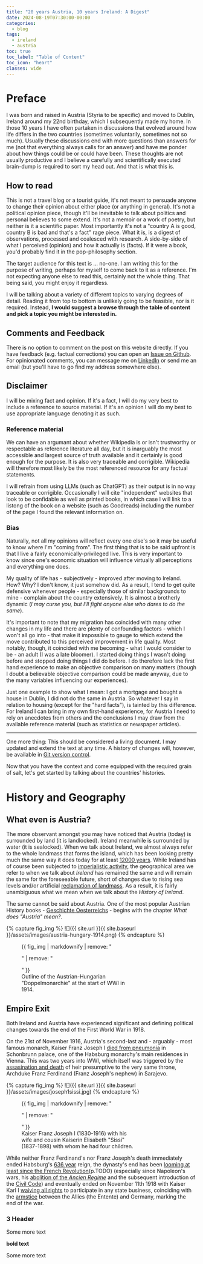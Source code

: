 ```yaml
---
title: "20 years Austria, 10 years Ireland: A Digest"
date: 2024-08-19T07:30:00-00:00
categories:
  - blog
tags:
  - ireland
  - austria
toc: true
toc_label: "Table of Content"
toc_icon: "heart"
classes: wide
---
```


# Preface

I was born and raised in Austria (Styria to be specific) and moved to Dublin, Ireland around my 22nd birthday, which I subsequently made my home.
In those 10 years I have often partaken in discussions that evolved around how life differs in the two countries (sometimes voluntarily, sometimes not so much).
Usually these discussions end with more questions than answers for me (not that everything always calls for an answer) and have me ponder about how things could be or could have been.
These thoughts are not usually productive and I believe a carefully and scientifically executed brain-dump is required to sort my head out. 
And that is what this is. 

## How to read
This is not a travel blog or a tourist guide, it's not meant to persuade anyone to change their opinion about either place (or anything in general). 
It's not a political opinion piece, though it'll be inevitable to talk about politics and personal believes to some extend.
It's not a memoir or a work of poetry, but neither is it a scientific paper.
Most importantly it's not a "country A is good, country B is bad and that's a fact" rage piece.
What it is, is a digest of observations, processed and coalesced with research. A side-by-side of what I perceived (opinion) and how it actually is (facts).
If it were a book, you'd probably find it in the pop-philosophy section.

The target audience for this text is ... no-one. I am writing this for the purpose of writing, perhaps for myself to come back to it as a reference.
I'm not expecting anyone else to read this, certainly not the whole thing.
That being said, you might enjoy it regardless. 

I will be talking about a variety of different topics to varying degrees of detail. 
Reading it from top to bottom is unlikely going to be feasible, nor is it required. 
Instead, **I would suggest a browse through the table of content and pick a topic you might be interested in.**

## Comments and Feedback

There is no option to comment on the post on this website directly. If you have feedback (e.g. factual corrections) you can open an [Issue on Github](https://github.com/FrontSide/frontside.github.io/issues). 
For opinionated comments, you can message me on [LinkedIn](https://www.linkedin.com/in/davidriegersw/) or send me an email (but you'll have to go find my address somewhere else).

## Disclaimer
I will be mixing fact and opinion. If it's a fact, I will do my very best to include a reference to source material. If it's an opinion I will do my best to use appropriate language denoting it as such.

### Reference material 

We can have an argumant about whether Wikipedia is or isn't trustworthy or respectable as reference literature all day, 
but it is inarguably the most accessible and largest source of truth available and it certainly is good enough for the purpose.
It is also very traceable and corrigible. Wikipedia will therefore most likely be the most referenced resource for any factual statements.

I will refrain from using LLMs (such as ChatGPT) as their output is in no way traceable or corrigible.
Occasionally I will cite "independent" websites that look to be confidable as well as printed books, 
in which case I will link to a listong of the book on a website (such as Goodreads) including the number of the page I found the relevant information on.


### Bias

Naturally, not all my opinions will reflect every one else's so it may be useful to know where I'm "coming from". 
The first thing that is to be said upfront is that I live a fairly economically-privileged live. This is very important to know since one's economic situation will influence virtually all perceptions and everything one does.

My quality of life has - subjectively - improved after moving to Ireland. How? Why? I don't know, it just somehow did.
As a result, I tend to get quite defensive whenever people - especially those of similar backgrounds to mine - complain about the country extensively. 
It is almost a brotherly dynamic (*I may curse you, but I'll fight anyone else who dares to do the same*).

It's important to note that my migration has coincided with many other changes in my life and there are plenty of confounding factors - which I won't all go into - 
that make it impossible to gauge to which extend the move contributed to this perceived improvement in life quality.
Most notably, though, it coincided with me becoming - what I would consider to be - an adult (I was a late bloomer). I started doing things I wasn't doing before and stopped doing things I did do before. 
I do therefore lack the first hand experience to make an objective comparison on many matters (though I doubt a believable objective comparison could be made anyway, due to the many variables influencing our experiences).

Just one example to show what I mean: I got a mortgage and bought a house in Dublin, I did not do the same in Austria. So whatever I say in relation to housing (except for the "hard facts"), is tainted by this difference.
For Ireland I can bring in my own first-hand experience, for Austria I need to rely on anecdotes from others and the conclusions I may draw from the available reference material (such as statistics or newspaper articles).

---

One more thing: This should be considered a living document. I may updated and extend the text at any time. A history of changes will, however, be available in [Git version control](http://github.com/frontside/frontside.github.io).

Now that you have the context and come equipped with the required grain of salt, let's get started by talking about the countries' histories.

# History and Geography

## What even is Austria?

The more observant amongst you may have noticed that Austria (today) is surrounded by land (it is landlocked). Ireland meanwhile is surrounded by water (it is sealocked).
When we talk about Ireland, we almost always refer to the whole landmass that forms the island, 
which has been looking pretty much the same way it does today for at least [12000 years](https://www.gsi.ie/en-ie/education/the-geology-of-ireland/Pages/Ireland-through-geological-time.aspx).
While Ireland has of course been subjected to [imperialistic activity](#empire-exit), the geographical area we refer to when we talk about *Ireland* has remained the same and will remain the same for the foreseeable future,
short of changes due to rising sea levels and/or artificial [reclamation of landmass](https://www.irishtimes.com/property/residential/2022/11/24/hugh-wallace-the-time-is-right-to-reclaim-land-in-dublin-bay-for-new-homes/).
As a result, it is fairly unambiguous what we mean when we talk about the *History of Ireland*.

The same cannot be said about Austria. One of the most popular Austrian History books - [Geschichte Oesterreichs](https://www.reclam.de/detail/978-3-15-011500-8/Geschichte_Oesterreichs) - begins with the chapter *What does "Austria" mean?*.

{% capture fig_img %}
![]({{ site.url }}{{ site.baseurl }}/assets/images/austria-hungary-1914.png)
{% endcapture %}

<figure style="width:300px" class="align-right">
  {{ fig_img | markdownify | remove: "<p>" | remove: "</p>" }}
  <figcaption> Outline of the Austrian-Hungarian "Doppelmonarchie" at the start of WWI in 1914. </figcaption>
</figure>



## Empire Exit

Both Ireland and Austria have experienced significant and defining political changes towards the end of the First World War in 1918. 

On the 21st of November 1916, Austria's second-last and - arguably - most famous monarch, Kaiser Franz Joseph I [died from pneumonia](https://en.wikipedia.org/wiki/Franz_Joseph_I_of_Austria#Death) in Schonbrunn palace, 
one of the Habsburg monarchy's main residences in Vienna.
This was two years into WWI, which itself was triggered by the [assasination and death](https://en.wikipedia.org/wiki/Archduke_Franz_Ferdinand_of_Austria) of heir presumptive to the very same throne, 
Archduke Franz Ferdinand (Franz Joseph's nephew) in Sarajevo.

{% capture fig_img %}
![]({{ site.url }}{{ site.baseurl }}/assets/images/joseph1sissi.jpg)
{% endcapture %}

<figure style="width:300px" class="align-right">
  {{ fig_img | markdownify | remove: "<p>" | remove: "</p>" }}
  <figcaption> Kaiser Franz Joseph I (1830-1916) with his wife and cousin Kaiserin Elisabeth "Sissi" (1837-1898) with whom he had four children. </figcaption>
</figure>

While neither Franz Ferdinand's nor Franz Joseph's death immediately ended Habsburg's [636 year](https://en.wikipedia.org/wiki/Habsburg_monarchy) reign, 
the dynasty's end has been [looming at least since the French Revolution](https://www.penguin.de/buecher/die-welt-der-habsburger/ebook/9783641041625)(p.TODO) (especially since Napoleon's wars, his [abolition of the *Ancien Regime*](https://www.britannica.com/place/France/Napoleon-and-the-Revolution) and the subsequent introduction of the [Civil Code](https://en.wikipedia.org/wiki/Napoleonic_Code)) 
and eventually ended on November 11th 1918 with Kaiser Karl I [waiving all rights](https://hdgoe.at/Abdankung-Kaiser-Karls) 
to participate in any state business, coinciding with the [armstice](https://en.wikipedia.org/wiki/Armistice_of_11_November_1918) between the Allies (the Entente) and Germany, marking the end of the war. 



### 3 Header

Some more text 


**bold text**

Some more text

